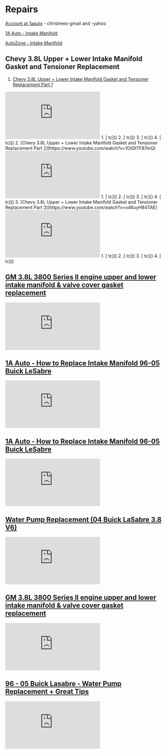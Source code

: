 # Repairs

[Account at 1aauto](https://www.1aauto.com/account) - christrees-gmail and -yahoo

[1A Auto - Intake Manifold](https://www.1aauto.com/search?q=intake+manifold+gasket+set&year=2002&model=141&searchQuery=intake+manifold+gasket+set)

[AutoZone - Intake Manifold](https://www.autozone.com/external-engine/intake-manifold/dorman-intake-manifold-615-180/465215_0_0)


## Chevy 3.8L Upper + Lower Intake Manifold Gasket and Tensioner Replacement
1. [Chevy 3.8L Upper + Lower Intake Manifold Gasket and Tensioner Replacement Part 1](https://www.youtube.com/watch?v=gTLvnYVmrNQ)
<iframe src="https://www.youtube.com/embed/gTLvnYVmrNQ" frameborder="0" allow="accelerometer; autoplay; clipboard-write; encrypted-media; gyroscope; picture-in-picture" allowfullscreen></iframe>
    1. [ tc]()
    2. [ tc]()
    3. [ tc]()
    4. [ tc]()
2. [Chevy 3.8L Upper + Lower Intake Manifold Gasket and Tensioner Replacement Part 2](https://www.youtube.com/watch?v=1OtGtTF87mQ)
<iframe src="https://www.youtube.com/embed/1OtGtTF87mQ" frameborder="0" allow="accelerometer; autoplay; clipboard-write; encrypted-media; gyroscope; picture-in-picture" allowfullscreen></iframe>
    1. [ tc]()
    2. [ tc]()
    3. [ tc]()
    4. [ tc]()
3. [Chevy 3.8L Upper + Lower Intake Manifold Gasket and Tensioner Replacement Part 3](https://www.youtube.com/watch?v=o46uyH84TAE)
<iframe src="https://www.youtube.com/embed/o46uyH84TAE" frameborder="0" allow="accelerometer; autoplay; clipboard-write; encrypted-media; gyroscope; picture-in-picture" allowfullscreen></iframe>
    1. [ tc]()
    2. [ tc]()
    3. [ tc]()
    4. [ tc]()

## [GM 3.8L 3800 Series II engine upper and lower intake manifold & valve cover gasket replacement](https://www.youtube.com/watch?v=nsh-3dBJjrk)
<iframe src="https://www.youtube.com/embed/nsh-3dBJjrk" frameborder="0" allow="accelerometer; autoplay; clipboard-write; encrypted-media; gyroscope; picture-in-picture" allowfullscreen></iframe>

## [1A Auto - How to Replace Intake Manifold 96-05 Buick LeSabre](https://www.youtube.com/watch?v=8uoqAcX5MWk)
<iframe src="https://www.youtube.com/embed/8uoqAcX5MWk" frameborder="0" allow="accelerometer; autoplay; clipboard-write; encrypted-media; gyroscope; picture-in-picture" allowfullscreen></iframe>

## [1A Auto - How to Replace Intake Manifold 96-05 Buick LeSabre](https://www.youtube.com/watch?v=8uoqAcX5MWk)
<iframe src="https://www.youtube.com/embed/8uoqAcX5MWk" frameborder="0" allow="accelerometer; autoplay; clipboard-write; encrypted-media; gyroscope; picture-in-picture" allowfullscreen></iframe>

## [Water Pump Replacement (04 Buick LaSabre 3.8 V6)](https://www.youtube.com/watch?v=pNJYL4rM4Ss)
<iframe src="https://www.youtube.com/embed/pNJYL4rM4Ss" frameborder="0" allow="accelerometer; autoplay; clipboard-write; encrypted-media; gyroscope; picture-in-picture" allowfullscreen></iframe>

## [GM 3.8L 3800 Series II engine upper and lower intake manifold & valve cover gasket replacement](https://www.youtube.com/watch?v=nsh-3dBJjrk)
<iframe src="https://www.youtube.com/embed/nsh-3dBJjrk" frameborder="0" allow="accelerometer; autoplay; clipboard-write; encrypted-media; gyroscope; picture-in-picture" allowfullscreen></iframe>

## [96 - 05 Buick Lasabre - Water Pump Replacement + Great Tips](https://www.youtube.com/watch?v=neeh7AE-xSY)
<iframe src="https://www.youtube.com/embed/neeh7AE-xSY" frameborder="0" allow="accelerometer; autoplay; clipboard-write; encrypted-media; gyroscope; picture-in-picture" allowfullscreen></iframe>
